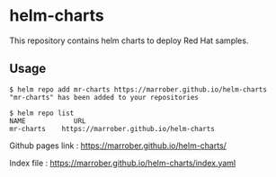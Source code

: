 # helm-charts

This repository contains helm charts to deploy Red Hat samples.

## Usage 

    $ helm repo add mr-charts https://marrober.github.io/helm-charts
    "mr-charts" has been added to your repositories

    $ helm repo list 
    NAME           	URL                               
    mr-charts    https://marrober.github.io/helm-charts


Github pages link : https://marrober.github.io/helm-charts/

Index file : https://marrober.github.io/helm-charts/index.yaml

